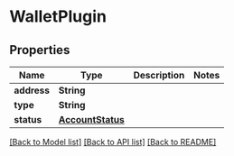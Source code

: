 # WalletPlugin

## Properties
Name | Type | Description | Notes
------------ | ------------- | ------------- | -------------
**address** | **String** |  | 
**type** | **String** |  | 
**status** | [**AccountStatus**](AccountStatus.md) |  | 

[[Back to Model list]](../README.md#documentation-for-models) [[Back to API list]](../README.md#documentation-for-api-endpoints) [[Back to README]](../README.md)



